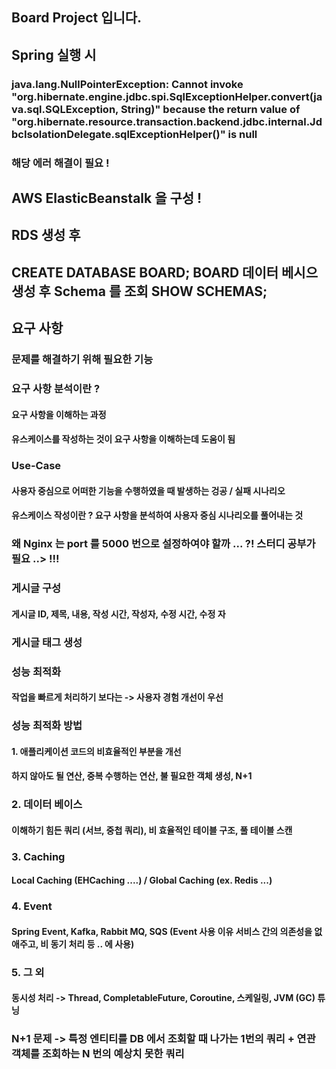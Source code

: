 ## Board Project 입니다.

## Spring 실행 시
### java.lang.NullPointerException: Cannot invoke "org.hibernate.engine.jdbc.spi.SqlExceptionHelper.convert(java.sql.SQLException, String)" because the return value of "org.hibernate.resource.transaction.backend.jdbc.internal.JdbcIsolationDelegate.sqlExceptionHelper()" is null
### 해당 에러 해결이 필요 !

## AWS ElasticBeanstalk 을 구성 !

## RDS 생성 후
## CREATE DATABASE BOARD; BOARD 데이터 베시으 생성 후 Schema 를 조회 SHOW SCHEMAS;

## 요구 사항
### 문제를 해결하기 위해 필요한 기능
### 요구 사항 분석이란 ?
#### 요구 사항을 이해하는 과정
#### 유스케이스를 작성하는 것이 요구 사항을 이해하는데 도움이 됨

### Use-Case
#### 사용자 중심으로 어떠한 기능을 수행하였을 때 발생하는 겅공 / 실패 시나리오
#### 유스케이스 작성이란 ? 요구 사항을 분석하여 사용자 중심 시나리오를 풀어내는 것

### 왜 Nginx 는 port 를 5000 번으로 설정하여야 할까 ... ?! 스터디 공부가 필요 ..> !!!

### 게시글 구성
#### 게시글 ID, 제목, 내용, 작성 시간, 작성자, 수정 시간, 수정 자

### 게시글 태그 생성

### 성능 최적화
#### 작업을 빠르게 처리하기 보다는 -> 사용자 경험 개선이 우선
### 성능 최적화 방법
#### 1. 애플리케이션 코드의 비효율적인 부분을 개선
#### 하지 않아도 될 연산, 중복 수행하는 연산, 불 필요한 객체 생성, N+1
### 2. 데이터 베이스
#### 이해하기 힘든 쿼리 (서브, 중첩 쿼리), 비 효율적인 테이블 구조, 풀 테이블 스캔
### 3. Caching
#### Local Caching (EHCaching ....) / Global Caching (ex. Redis ...)
### 4. Event
#### Spring Event, Kafka, Rabbit MQ, SQS (Event 사용 이유 서비스 간의 의존성을 없애주고, 비 동기 처리 등 .. 에 사용)
### 5. 그 외
#### 동시성 처리 -> Thread, CompletableFuture, Coroutine, 스케일링, JVM (GC) 튜닝

### N+1 문제 -> 특정 엔티티를 DB 에서 조회할 때 나가는 1번의 쿼리 + 연관 객체를 조회하는 N 번의 예상치 못한 쿼리
